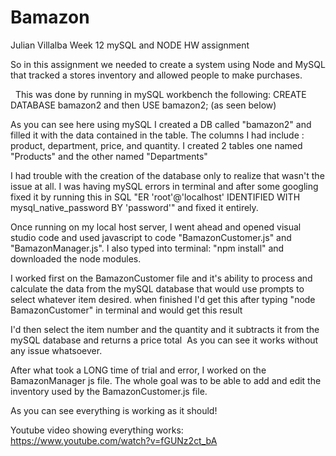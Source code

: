 # Bamazon
Julian Villalba
Week 12 mySQL and NODE HW assignment

So in this assignment we needed to create a system using Node and MySQL that tracked a stores inventory and allowed people to make purchases.

<img src="https://i.imgur.com/gMLH4f1.png" alt="" />
<img src="https://i.imgur.com/DyVUxkd.png" alt="" />
This was done by running in mySQL workbench the following:
CREATE DATABASE bamazon2
and then USE bamazon2;
(as seen below)
<img src="https://i.imgur.com/Vmdqcrs.png" alt ="" />

As you can see here using mySQL I created a DB called "bamazon2" and filled it with the data contained in the table. The columns I had include : product, department, price, and quantity. I created 2 tables one named "Products" and the other named "Departments"

I had trouble with the creation of the database only to realize that wasn't the issue at all. I was having mySQL errors in terminal and after some googling fixed it by running this in SQL "ER 'root'@'localhost' IDENTIFIED WITH mysql_native_password BY 'password'" and fixed it entirely.

Once running on my local host server, I went ahead and opened visual studio code and used javascript to code "BamazonCustomer.js" and "BamazonManager.js". I also typed into terminal:
"npm install" and downloaded the node modules.

I worked first on the BamazonCustomer file and it's ability to process and calculate the data from the mySQL database that would use prompts to select whatever item desired.
when finished I'd get this after typing "node BamazonCustomer" in terminal and would get this result<img src="https://i.imgur.com/aJ5TZ3h.png" alt="" />

I'd then select the item number and the quantity and it subtracts it from the mySQL database and returns a price total
<img src ="https://i.imgur.com/1pPRNdl.png" alt="" />
As you can see it works without any issue whatsoever.

After what took a LONG time of trial and error, I worked on the BamazonManager js file. The whole goal was to be able to add and edit the inventory used by the BamazonCustomer.js file.<img src="https://i.imgur.com/0jbeJ57.png" alt="" />


As you can see everything is working as it should!


Youtube video showing everything works:
https://www.youtube.com/watch?v=fGUNz2ct_bA
